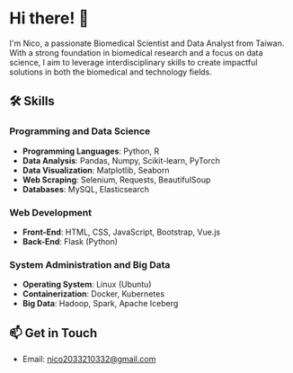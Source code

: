# Hi there! 👋
I'm Nico, a passionate Biomedical Scientist and Data Analyst from Taiwan. With a strong foundation in biomedical research and a focus on data science, I aim to leverage interdisciplinary skills to create impactful solutions in both the biomedical and technology fields.

## 🛠️ Skills

### Programming and Data Science
- **Programming Languages**: Python, R
- **Data Analysis**: Pandas, Numpy, Scikit-learn, PyTorch
- **Data Visualization**: Matplotlib, Seaborn
- **Web Scraping**: Selenium, Requests, BeautifulSoup
- **Databases**: MySQL, Elasticsearch

### Web Development
- **Front-End**: HTML, CSS, JavaScript, Bootstrap, Vue.js
- **Back-End**: Flask (Python)

### System Administration and Big Data
- **Operating System**: Linux (Ubuntu)
- **Containerization**: Docker, Kubernetes
- **Big Data**: Hadoop, Spark, Apache Iceberg

## 📫 Get in Touch
- Email: nico2033210332@gmail.com
